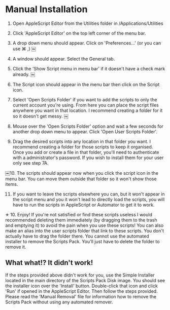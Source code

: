 # Manual Installation

1. Open AppleScript Editor from the Utilities folder in /Applications/Utilities 

2. Click 'AppleScript Editor' on the top left corner of the menu bar.

3. A drop down menu should appear. Click on 'Preferences…' (or you can use ⌘ ,)
￼
4. A window should appear. Select the General tab.

5. Click the 'Show Script menu in menu bar' if it doesn't have a check mark already.
￼
6. The Script icon should appear in the menu bar then click on the Script icon.

7. Select 'Open Scripts Folder' if you want to add the scripts to only the current account you're using. From here you can place the script files anywhere you want in that location. I recommend creating a folder for it so it doesn't get messy.
￼
8. Mouse over the 'Open Scripts Folder' option and wait a few seconds for another drop down menu to appear. Click 'Open User Scripts Folder'.

9. Drag the desired scripts into any location in that folder you want. I recommend creating a folder for those scripts to keep it organised. Once you add or create a file in that folder, you'll need to authenticate with a administrator's password. If you wish to install them for your user only see step 7A.

￼10. The scripts should appear now when you click the script icon in the menu bar. You can move them outside that folder so it won't show those items.

11. If you want to leave the scripts elsewhere you can, but it won't appear in the script menu and you it won't lead to directly load the scripts, you will have to run the scripts in AppleScript or Automator to get it to work.

✭ 10.  Enjoy! If you're not satisfied or find these scripts useless I would recommended deleting them immediately (by dragging them to the trash and emptying it) to avoid the pain when you use these scripts! You can also make an alias into the user scripts folder that link to these scripts. You don't actually have to drag the folder there. You cannot use the automated installer to remove the Scripts Pack. You'll just have to delete the folder to remove it.

## What what!? It didn't work!

If the steps provided above didn't work for you, use the Simple Installer located in the main directory of the Scripts Pack Disk image. You should see the installer icon over the 'Install' button. Double-click that icon and click 'Run' if opened in the AppleScript Editor. Then follow the steps provided. Please read the 'Manual Removal' file for information how to remove the Scripts Pack without using any automated remover.

